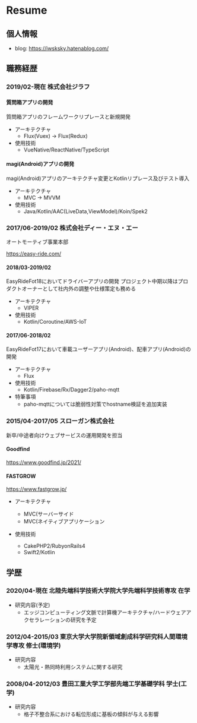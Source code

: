 # Resume
## 個人情報
- blog: https://iwsksky.hatenablog.com/

## 職務経歴
### 2019/02-現在 株式会社ジラフ

#### 質問箱アプリの開発
質問箱アプリのフレームワークリプレースと新規開発
- アーキテクチャ
  - Flux(Vuex) -> Flux(Redux)
- 使用技術
  - VueNative/ReactNative/TypeScript

#### magi(Android)アプリの開発
magi(Android)アプリのアーキテクチャ変更とKotlinリプレース及びテスト導入
- アーキテクチャ
  - MVC -> MVVM
- 使用技術
  - Java/Kotlin/AAC(LiveData,ViewModel)/Koin/Spek2

### 2017/06-2019/02 株式会社ディー・エヌ・エー
オートモーティブ事業本部

https://easy-ride.com/

#### 2018/03-2019/02
EasyRideFot18においてドライバーアプリの開発
プロジェクト中期以降はプロダクトオーナーとして社内外の調整や仕様策定も務める
- アーキテクチャ
  - VIPER
- 使用技術
  - Kotlin/Coroutine/AWS-IoT

#### 2017/06-2018/02
EasyRideFot17において車載ユーザーアプリ(Android)、配車アプリ(Android)の開発
- アーキテクチャ
  - Flux
- 使用技術
  - Kotlin/Firebase/Rx/Dagger2/paho-mqtt
- 特筆事項
  - paho-mqttについては脆弱性対策でhostname検証を追加実装

### 2015/04-2017/05 スローガン株式会社

新卒/中途者向けウェブサービスの運用開発を担当

#### Goodfind
https://www.goodfind.jp/2021/

#### FASTGROW
https://www.fastgrow.jp/

- アーキテクチャ
  - MVC(サーバーサイド
  - MVC(ネイティブアプリケーション
  
- 使用技術
  - CakePHP2/RubyonRails4
  - Swift2/Kotlin

## 学歴
### 2020/04-現在 北陸先端科学技術大学院大学先端科学技術専攻 在学
- 研究内容(予定)
  - エッジコンピューティング文脈で計算機アーキテクチャ/ハードウェアアクセラレーションの研究を予定

### 2012/04-2015/03 東京大学大学院新領域創成科学研究科人間環境学専攻 修士(環境学)
- 研究内容
  - 太陽光・熱同時利用システムに関する研究
  
### 2008/04-2012/03 豊田工業大学工学部先端工学基礎学科 学士(工学)
- 研究内容
  - 格子不整合系における転位形成に基板の傾斜が与える影響
